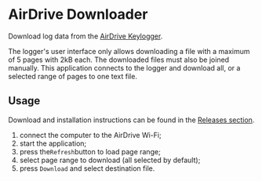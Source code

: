 # AirDrive Downloader

Download log data from the [AirDrive Keylogger](http://www.keelog.com/hardware-keylogger/).

The logger's user interface only allows downloading a file with a maximum of 5 pages with 2kB each. The downloaded files must also be joined manually. This application connects to the logger and download all, or a selected range of pages to one text file.

## Usage

Download and installation instructions can be found in the [Releases section](https://github.com/Heuberger/AirDriveDownload/releases).

1. connect the computer to the AirDrive Wi-Fi;
2. start the application;
3. press  the`Refresh`button to load page range;
4. select page range to download (all selected by default);
5. press `Download` and select destination file.


